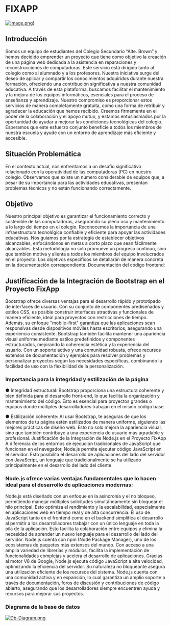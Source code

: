 # FIXAPP

[![image.png](https://i.postimg.cc/qqgRKmBQ/image.png)](https://postimg.cc/H8DdD9y7)}

## Introducción

Somos un equipo de estudiantes del Colegio Secundario “Alte. Brown” y hemos
decidido emprender un proyecto que tiene como objetivo la creación de una página
web dedicada a la asistencia en reparaciones y reconstrucciones de computadoras. Este
servicio está dirigido tanto al colegio como al alumnado y a los profesores.
Nuestra iniciativa surge del deseo de aplicar y compartir los conocimientos
adquiridos durante nuestra formación, ofreciendo una contribución significativa a
nuestra comunidad educativa. A través de esta plataforma, buscamos facilitar el
mantenimiento y la mejora de los equipos informáticos, esenciales para el proceso de
enseñanza y aprendizaje.
Nuestro compromiso es proporcionar estos servicios de manera completamente
gratuita, como una forma de retribuir y agradecer la educación que hemos recibido.
Creemos firmemente en el poder de la colaboración y el apoyo mutuo, y estamos
entusiasmados por la oportunidad de ayudar a mejorar las condiciones tecnológicas del
colegio.
Esperamos que este esfuerzo conjunto beneficie a todos los miembros de
nuestra escuela y ayude con un entorno de aprendizaje más eficiente y accesible.

## Situación Problemática
En el contexto actual, nos enfrentamos a un desafío significativo
relacionado con la operatividad de las computadoras (PC) en nuestro colegio.
Observamos que existe un número considerable de equipos que, a pesar de su
importancia para las actividades educativas, presentan problemas técnicos y no están
funcionando correctamente.

## Objetivo

Nuestro principal objetivo es garantizar el funcionamiento correcto y sostenible de las
computadoras, asegurando su pleno uso y mantenimiento a lo largo del tiempo en el
colegio. Reconocemos la importancia de una infraestructura tecnológica confiable y
eficiente para apoyar las actividades educativas.
Nos guiamos por la estrategia de establecer objetivos alcanzables, enfocándonos en
metas a corto plazo que sean fácilmente alcanzables. Esta metodología no solo
promueve un progreso continuo, sino que también motiva y alienta a todos los
miembros del equipo involucrados en el proyecto.
Los objetivos específicos se detallarán de manera concreta en la documentación
correspondiente.
Documentación del código frontend:



## Justificación de la Integración de Bootstrap en el Proyecto FixApp
Bootstrap ofrece diversas ventajas para el desarrollo rápido y prototipado de interfaces de usuario. Con su conjunto de componentes prediseñados y estilos CSS, es posible construir interfaces atractivas y funcionales de manera eficiente, ideal para proyectos con restricciones de tiempo. 
Además, su enfoque "mobile-first" garantiza que las aplicaciones sean responsivas desde dispositivos móviles hasta escritorios, asegurando una experiencia consistente. Bootstrap también facilita mantener una apariencia visual uniforme mediante estilos predefinidos y componentes estructurados, mejorando la coherencia estética y la experiencia del usuario. Con un soporte activo y una comunidad robusta, ofrece recursos extensos de documentación y ejemplos para resolver problemas y personalizar proyectos según las necesidades específicas, combinando la facilidad de uso con la flexibilidad de la personalización.

### Importancia para la integridad y estilización de la página
●	Integridad estructural: Bootstrap proporciona una estructura coherente y bien definida para el desarrollo front-end, lo que facilita la organización y mantenimiento del código. Esto es esencial para proyectos grandes o equipos donde múltiples desarrolladores trabajan en el mismo código base.

●	Estilización coherente: Al usar Bootstrap, te aseguras de que los elementos de tu página estén estilizados de manera uniforme, siguiendo las mejores prácticas de diseño web. Esto no solo mejora la apariencia visual, sino que también contribuye a una experiencia de usuario más agradable y profesional.
Justificación de la Integración de Node.js en el Proyecto FixApp
A diferencia de los entornos de ejecución tradicionales de JavaScript que funcionan en el navegador, Node.js permite ejecutar código JavaScript en el servidor. Esto posibilita el desarrollo de aplicaciones del lado del servidor con JavaScript, un lenguaje que tradicionalmente se ha utilizado principalmente en el desarrollo del lado del cliente.

### Node.js ofrece varias ventajas fundamentales que lo hacen ideal para el desarrollo de aplicaciones modernas:

Node.js está diseñado con un enfoque en la asincronía y el no bloqueo, permitiendo manejar múltiples solicitudes simultáneamente sin bloquear el hilo principal. Esto optimiza el rendimiento y la escalabilidad, especialmente en aplicaciones web en tiempo real y de alta concurrencia.
El uso de JavaScript tanto en el frontend como en el backend simplifica el desarrollo al permitir a los desarrolladores trabajar con un único lenguaje en toda la pila de la aplicación. Esto facilita la colaboración entre equipos y elimina la necesidad de aprender un nuevo lenguaje para el desarrollo del lado del servidor.
Node.js cuenta con npm (Node Package Manager), uno de los ecosistemas de paquetes más extensos del mundo. Con acceso a una amplia variedad de librerías y módulos, facilita la implementación de funcionalidades complejas y acelera el desarrollo de aplicaciones.
Gracias al motor V8 de Google, Node.js ejecuta código JavaScript a alta velocidad, optimizando la eficiencia del servidor. Su naturaleza no bloqueante asegura una utilización eficiente de los recursos del sistema.
Node.js cuenta con una comunidad activa y en expansión, lo cual garantiza un amplio soporte a través de documentación, foros de discusión y contribuciones de código abierto, asegurando que los desarrolladores siempre encuentren ayuda y recursos para mejorar sus proyectos.

### Diagrama de la base de datos
[![Db-Diagram.png](https://i.postimg.cc/VNTX5bWx/Db-Diagram.png)](https://postimg.cc/kVQ2pGZs)
